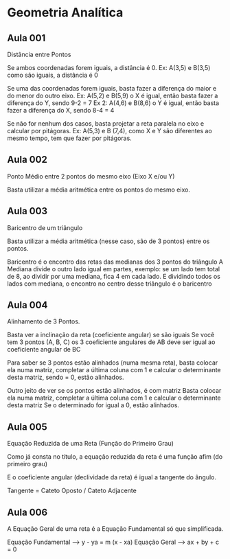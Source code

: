 # Geometria Analítica 

## Aula 001
Distância entre Pontos

Se ambos coordenadas forem iguais, a distância é 0.
Ex: A(3,5) e B(3,5) como são iguais, a distância é 0

Se uma das coordenadas forem iguais, basta fazer a diferença do maior e do menor do outro eixo.
Ex: A(5,2) e B(5,9) o X é igual, então basta fazer a diferença do Y, sendo 9-2 = 7
Ex 2: A(4,6) e B(8,6) o Y é igual, então basta fazer a diferença do X, sendo 8-4 = 4

Se não for nenhum dos casos, basta projetar a reta paralela no eixo e calcular por pitágoras.
Ex: A(5,3) e B (7,4), como X e Y são diferentes ao mesmo tempo, tem que fazer por pitágoras.

## Aula 002
Ponto Médio entre 2 pontos do mesmo eixo (Eixo X e/ou Y)

Basta utilizar a média aritmética entre os pontos do mesmo eixo.

## Aula 003
Baricentro de um triângulo

Basta utilizar a média aritmética (nesse caso, são de 3 pontos) entre os pontos.

Baricentro é o encontro das retas das medianas dos 3 pontos do triângulo
A Mediana divide o outro lado igual em partes, exemplo: se um lado tem total de 8, ao dividir por uma mediana, fica 4 em cada lado.
E dividindo todos os lados com mediana, o encontro no centro desse triângulo é o baricentro

## Aula 004
Alinhamento de 3 Pontos.

Basta ver a inclinação da reta (coeficiente angular) se são iguais
Se você tem 3 pontos (A, B, C) os 3 coeficiente angulares de AB deve ser igual ao coeficiente angular de BC

Para saber se 3 pontos estão alinhados (numa mesma reta), basta colocar ela numa matriz, completar a última coluna com 1 e calcular o determinante desta matriz, sendo = 0, estão alinhados.

Outro jeito de ver se os pontos estão alinhados, é com matriz
Basta colocar ela numa matriz, completar a última coluna com 1 e calcular o determinante desta matriz
Se o determinado for igual a 0, estão alinhados.

## Aula 005
Equação Reduzida de uma Reta (Função do Primeiro Grau)

Como já consta no título, a equação reduzida da reta é uma função afim (do primeiro grau)

E o coeficiente angular (declividade da reta) é igual a tangente do ângulo.

Tangente = Cateto Oposto / Cateto Adjacente

## Aula 006
A Equação Geral de uma reta é a Equação Fundamental só que simplificada.

Equação Fundamental --> y - ya = m (x - xa)
Equação Geral --> ax + by + c = 0